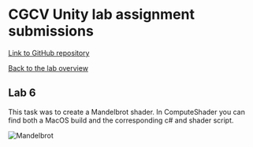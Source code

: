 # CGCV Unity lab assignment submissions

[Link to GitHub repository](https://github.com/steffenricklin/cgcv-lab-assignments)

[Back to the lab overview](https://steffenricklin.github.io/cgcv-lab-assignments/)

## Lab 6

This task was to create a Mandelbrot shader. 
In ComputeShader you can find both a MacOS build and the corresponding c# and shader script. 


![Mandelbrot](lab6/RonScripts/giphy.gif)


